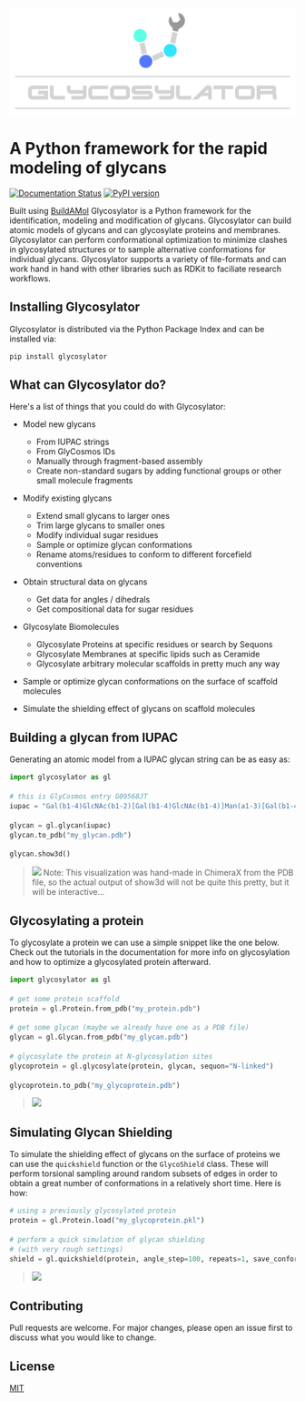 
![logo](docs/source/_static/_resources/logo_large.png)

# A Python framework for the rapid modeling of glycans

[![Documentation Status](https://readthedocs.org/projects/glycosylator/badge/?version=latest)](https://glycosylator.readthedocs.io/en/latest/?badge=latest)
[![PyPI version](https://badge.fury.io/py/glycosylator.svg)](https://badge.fury.io/py/glycosylator)

Built using [BuildAMol](https://github.com/NoahHenrikKleinschmidt/buildamol) Glycosylator is a Python framework for the identification, modeling and
modification of glycans. Glycosylator can build atomic models of glycans and can glycosylate proteins and membranes. Glycosylator can perform conformational optimization to minimize clashes in glycosylated structures or to sample alternative conformations for individual glycans. Glycosylator supports a variety of file-formats and can work hand in hand with other libraries such as RDKit to faciliate research workflows. 

Installing Glycosylator
-----------------------
Glycosylator is distributed via the Python Package Index and can be installed via:

```bash
pip install glycosylator
```


What can Glycosylator do?
-------------------------
Here's a list of things that you could do with Glycosylator: 

- Model new glycans
    - From IUPAC strings
    - From GlyCosmos IDs
    - Manually through fragment-based assembly
    - Create non-standard sugars by adding functional groups or other small molecule fragments

- Modify existing glycans
  - Extend small glycans to larger ones
  - Trim large glycans to smaller ones
  - Modify individual sugar residues
  - Sample or optimize glycan conformations
  - Rename atoms/residues to conform to different forcefield conventions

- Obtain structural data on glycans
  - Get data for angles / dihedrals
  - Get compositional data for sugar residues

- Glycosylate Biomolecules
  - Glycosylate Proteins at specific residues or search by Sequons
  - Glycosylate Membranes at specific lipids such as Ceramide
  - Glycosylate arbitrary molecular scaffolds in pretty much any way

- Sample or optimize glycan conformations on the surface of scaffold molecules
- Simulate the shielding effect of glycans on scaffold molecules


Building a glycan from IUPAC
----------------------------

Generating an atomic model from a IUPAC glycan string can be as easy as:

```python
import glycosylator as gl

# this is GlyCosmos entry G09568JT
iupac = "Gal(b1-4)GlcNAc(b1-2)[Gal(b1-4)GlcNAc(b1-4)]Man(a1-3)[Gal(b1-4)GlcNAc(b1-2)[Gal(b1-4)GlcNAc(b1-6)]Man(a1-6)]Man(b1-4)GlcNAc(b1-4)GlcNAc"

glycan = gl.glycan(iupac)
glycan.to_pdb("my_glycan.pdb")

glycan.show3d()
```

> ![](docs/source/_static/_resources/glycan_light.gif)
> Note: This visualization was hand-made in ChimeraX from the PDB file, so the actual output of show3d will not be quite this pretty, but it will be interactive... 

Glycosylating a protein
-----------------------
To glycosylate a protein we can use a simple snippet like the one below. Check out the tutorials in the documentation for more info on glycosylation and how to optimize a glycosylated protein afterward.

```python
import glycosylator as gl

# get some protein scaffold
protein = gl.Protein.from_pdb("my_protein.pdb")

# get some glycan (maybe we already have one as a PDB file)
glycan = gl.Glycan.from_pdb("my_glycan.pdb")

# glycosylate the protein at N-glycosylation sites
glycoprotein = gl.glycosylate(protein, glycan, sequon="N-linked")

glycoprotein.to_pdb("my_glycoprotein.pdb")
```

> ![](docs/source/_static/_resources/prot_glyco.gif)

Simulating Glycan Shielding
---------------------------
To simulate the shielding effect of glycans on the surface of proteins we can use the `quickshield` function or the `GlycoShield` class. These will perform torsional sampling around random subsets of edges in order to obtain a great number of conformations in a relatively short time. Here is how: 

```python
# using a previously glycosylated protein
protein = gl.Protein.load("my_glycoprotein.pkl")

# perform a quick simulation of glycan shielding
# (with very rough settings)
shield = gl.quickshield(protein, angle_step=100, repeats=1, save_conformations_to="./glycoshield_simulation")

```

> ![](docs/source/_static/_resources/glycoshield.gif)


<!-- Please cite:
https://bmcbioinformatics.biomedcentral.com/articles/10.1186/s12859-019-3097-6 -->


## Contributing
Pull requests are welcome. For major changes, please open an issue first to discuss what you would like to change.

## License
[MIT](https://choosealicense.com/licenses/mit/)

